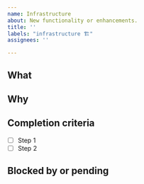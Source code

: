 ```yaml
---
name: Infrastructure
about: New functionality or enhancements.
title: ''
labels: "infrastructure 🏗"
assignees: ''

---
```


## What


## Why


## Completion criteria
- [ ] Step 1
- [ ] Step 2

## Blocked by or pending

